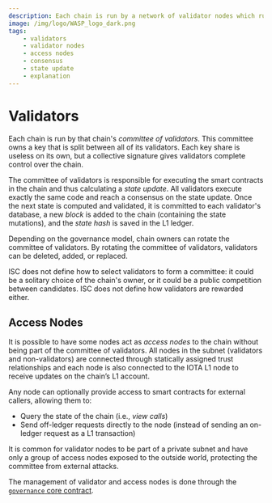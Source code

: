 ```yaml
---
description: Each chain is run by a network of validator nodes which run a consensus on the chain state update.
image: /img/logo/WASP_logo_dark.png
tags:
    - validators
    - validator nodes
    - access nodes
    - consensus
    - state update
    - explanation
---
```


# Validators

Each chain is run by that chain's _committee of validators_. This committee owns a key that is split between all of its
validators. Each key share is useless on its own, but a collective signature gives validators complete control over the
chain.

The committee of validators is responsible for executing the smart contracts in the chain and thus calculating a _state
update_.
All validators execute exactly the same code and reach a consensus on the state update.
Once the next state is computed and validated, it is committed to each validator's database, a new _block_ is added to
the chain (containing the state mutations), and the _state hash_ is saved in the L1 ledger.

Depending on the governance model, chain owners can rotate the committee of validators.
By rotating the committee of validators, validators can be deleted, added, or replaced.

ISC does not define how to select validators to form a committee: it could be a solitary choice of the chain's owner, or
it could be a public competition between candidates.
ISC does not define how validators are rewarded either.

## Access Nodes

It is possible to have some nodes act as _access nodes_ to the chain without being part of the committee of
validators.
All nodes in the subnet (validators and non-validators) are connected through statically assigned trust
relationships and each node is also connected to the IOTA L1 node to receive updates on the chain’s L1
account.

Any node can optionally provide access to smart contracts for external callers, allowing them to:

- Query the state of the chain (i.e., _view calls_)
- Send off-ledger requests directly to the node (instead of sending an on-ledger request as a L1 transaction)

It is common for validator nodes to be part of a private subnet and have only a group of access nodes exposed to the
outside world, protecting the committee from external attacks.

The management of validator and access nodes is done through
the [`governance` core contract](../../../references/iota-evm/core-contracts/governance.md).
